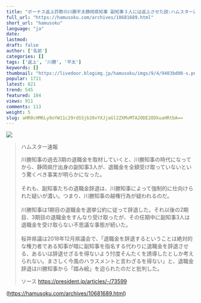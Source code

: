 ```yaml
---
title: "ボーナス返上詐欺の川勝平太静岡県知事 副知事３人には返上させた説:ハムスター速報"
full_url: "https://hamusoku.com/archives/10681689.html"
short_url: "hamusoku"
language: "ja"
date: 
lastmod: 
draft: false
author: ['名前']
categories: []
tags: ['返上', '川勝', '平太']
keywords: []
thumbnail: "https://livedoor.blogimg.jp/hamusoku/imgs/9/4/9403bd00-s.png"
popular: 1711
latest: 821
trend: 545
featured: 184
views: 911
comments: 113
weight: 5
slug: aHR0cHM6Ly9oYW11c29rdS5jb20vYXJjaGl2ZXMvMTA2ODE2ODkuaHRtbA==
---
```


![](https://livedoor.blogimg.jp/hamusoku/imgs/9/4/9403bd00-s.png)

<blockquote><p>ハムスター速報</p><p>川勝知事の過去3期の退職金を取材していくと、川勝知事の時代になってから、静岡県庁出身の副知事3人が、退職金を全額受け取っていないという驚くべき事実が明らかになった。<br> <br> それも、副知事たちの退職金辞退は、川勝知事によって強制的に仕向けられた疑いが濃い。つまり、川勝知事の越権行為が疑われるのだ。<br> <br> 川勝知事は1期目の退職金を選挙公約に従って辞退した。それ以後の2期目、3期目の退職金をすんなり受け取ったが、その任期中に副知事3人は退職金を受け取らない不思議な事態が続いた。<br> <br> 桜井県議は2018年12月県議会で、「退職金を辞退するということは絶対的な権力者である知事が暗に副知事を指名する代わりに退職金を辞退させる、あるいは辞退せざるを得ないよう忖度そんたくを誘導したとしか考えられない。まさしく今風のハラスメントと言わざるを得ない」と、退職金辞退は川勝知事から「踏み絵」を迫られたのだと批判した。<br></p>ソース <a href='https://president.jp/articles/-/73599' target='blank'>https://president.jp/articles/-/73599</a></blockquote>

(https://hamusoku.com/archives/10681689.html)
